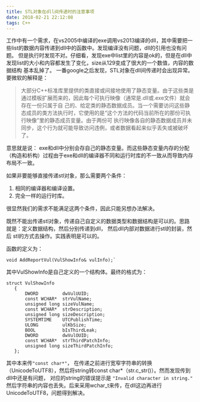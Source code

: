 ```yaml
---
title: STL对象在dll间传递时的注意事项
date: 2018-02-21 22:12:08
tags: C++
---
```


工作中有一个需求，在vs2005中编译的exe调用vs2013编译的dll，其中需要把一些list的数据内容传递到dll中的函数中。发现编译没有问题，dll的引用也没有问题。
但是执行时发现不对。仔细看，发现exe中list里的内容是ok的，但是在dll中发现list的大小和内容都发生了变化，size从129变成了很大的一个数值，内容的数据结构
基本乱掉了。
一番google之后发现，STL对象在dll间传递时会出现异常。要微软的解释是：

> 大部分C++标准库里提供的类直接或间接地使用了静态变量。由于这些类是通过模板扩展而来的，因此每个可执行映像（通常是.dll或.exe文件）就会存在一份只属于自
> 己的、给定类的静态数据成员。当一个需要访问这些静态成员的类方法执行时，它使用的是“这个方法的代码当前所在的那份可执行映像”里的静态成员变量。由于两份可
> 执行映像各自的静态数据成员并未同步，这个行为就可能导致访问违例，或者数据看起来似乎丢失或被破坏了。

意思就是说： exe和dll中分别会存自己的静态变量。而这些静态变量内存的分配（构造和析构）过程由于exe和dll的编译器不同和运行时库的不一致从而导致内存
布局不一致。

如果非要能够直接传递stl对象，那么需要两个条件：
1. 相同的编译器和编译设置。
2. 完全一样的运行时库。

很显然我们的需求不能满足这两个条件，因此只能另想办法解决。

既然不能出传递stl对象，传递自己自定义的数据类型和数据结构是可以的。思路就是：定义数据结构，然后分别传递到dll， 然后dll内部对数据进行stl的封装，然后
stl的方式去操作。实践表明是可以的。

函数的定义为：

    void AddReportVul(VulShowInfo& vulInfo);`

其中VulShowInfo是自己定义的一个结构体。最终的格式为：
 ```
 struct VulShowInfo
	{
		DWORD         dwVulUUID;
		const WCHAR*  strVulName;
		unsigned long sizeVulName;
		const WCHAR*  strDescription;
		unsigned long sizeDescription;
		SYSTEMTIME    UTCPublishTime;
		ULONG         ulKbSize;
		BOOL          bIsThirdLeak;
		DWORD		  dwVulOUID;
		const WCHAR*  strThirdPatchInfo;
		unsigned long sizeThirdPatchInfo;
	};
```
  
其中本来传`"const char*"`， 在传递之前进行宽窄字符串的转换（UnicodeToUTF8），然后将string转const char*（str.c_str()）。然而发现传到dll中还是有问题，
对应的string的错误提示是	`"Invalid character in string."`
然后字符串的内容也丢失。后来采用wchar_t来传，在dll这边再进行UnicodeToUTF8，问题得到解决。
